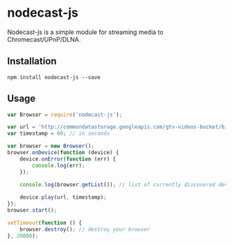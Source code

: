nodecast-js
===========

Nodecast-js is a simple module for streaming media to Chromecast/UPnP/DLNA.

## Installation
    
    npm install nodecast-js --save

## Usage

```javascript
var Browser = require('nodecast-js');

var url = 'http://commondatastorage.googleapis.com/gtv-videos-bucket/big_buck_bunny_1080p.mp4';
var timestamp = 60; // in seconds

var browser = new Browser();
browser.onDevice(function (device) {
    device.onError(function (err) {
        console.log(err);
    });
    
    console.log(browser.getList()); // list of currently discovered devices

    device.play(url, timestamp);
});
browser.start();

setTimeout(function () {
    browser.destroy(); // destroy your browser
}, 20000);
```
